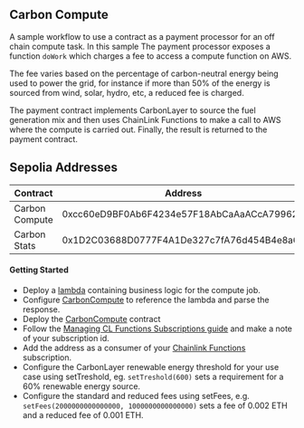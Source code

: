## Carbon Compute 
A sample workflow to use a contract as a payment processor for an off chain compute task. In this sample The payment processor exposes a function `doWork` which charges a fee to access a compute function on AWS. 

The fee varies based on the percentage of carbon-neutral energy being used to power the grid, for instance if more than 50% of the energy is sourced from wind, solar, hydro, etc, a reduced fee is charged.

The payment contract implements CarbonLayer to source the fuel generation mix and then uses ChainLink Functions to make a call to AWS where the compute is carried out. Finally, the result is returned to the  payment contract.

## Sepolia Addresses
| Contract        | Address                                    |
|-----------------|------------------------------------------- |
| Carbon Compute  | 0xcc60eD9BF0Ab6F4234e57F18AbCaAaACcA799627 |
| Carbon Stats    | 0x1D2C03688D0777F4A1De327c7fA76d454B4e8a62 |

#### Getting Started
* Deploy a [lambda](examples/carbonCompute/simpleLambda.js) containing business logic for the compute job.
* Configure [CarbonCompute](examples/carbonCompute/CarbonCompute.sol) to reference the lambda and parse the response.
* Deploy the [CarbonCompute](examples/carbonCompute/CarbonCompute.sol) contract
* Follow the [Managing CL Functions Subscriptions guide](https://docs.chain.link/chainlink-functions/resources/subscriptions#create-a-subscriptio) and make a note of your subscription id. 
* Add the address as a consumer of your [Chainlink Functions](https://functions.chain.link/) subscription.
* Configure the CarbonLayer renewable energy threshold for your use case using setTreshold, eg. `setTreshold(600)` sets a requirement for a 60% renewable energy source.
* Configure the standard and reduced fees using setFees, e.g. `setFees(2000000000000000, 1000000000000000)` sets a fee of 0.002 ETH and a reduced fee of 0.001 ETH.
